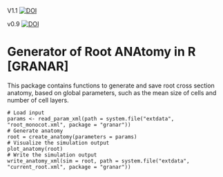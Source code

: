 
V1.1 [![DOI](https://zenodo.org/badge/DOI/10.5281/zenodo.8133971.svg)](https://doi.org/10.5281/zenodo.8133971)

v0.9 [![DOI](https://zenodo.org/badge/DOI/10.5281/zenodo.3051109.svg)](https://doi.org/10.5281/zenodo.3051109)

# Generator of Root ANAtomy in R [GRANAR]

This package contains functions to generate and save root cross section anatomy, based on global parameters, such as the mean size of cells and number of cell layers. 

```{r}
# Load input
params <- read_param_xml(path = system.file("extdata", "root_monocot.xml", package = "granar"))
# Generate anatomy
root = create_anatomy(parameters = params)
# Visualize the simulation output
plot_anatomy(root)
# Write the simulation output
write_anatomy_xml(sim = root, path = system.file("extdata", "current_root.xml", package = "granar"))
```
